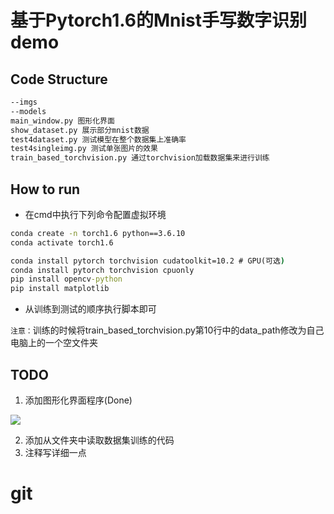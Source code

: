 # 基于Pytorch1.6的Mnist手写数字识别demo

## Code Structure
```cmd
--imgs
--models
main_window.py 图形化界面
show_dataset.py 展示部分mnist数据
test4dataset.py 测试模型在整个数据集上准确率
test4singleimg.py 测试单张图片的效果
train_based_torchvision.py 通过torchvision加载数据集来进行训练
```

## How to run
 * 在cmd中执行下列命令配置虚拟环境
```cmd
conda create -n torch1.6 python==3.6.10
conda activate torch1.6

conda install pytorch torchvision cudatoolkit=10.2 # GPU(可选)
conda install pytorch torchvision cpuonly
pip install opencv-python
pip install matplotlib
```
* 从训练到测试的顺序执行脚本即可

 `注意：`训练的时候将train_based_torchvision.py第10行中的data_path修改为自己电脑上的一个空文件夹
 
 
 ## TODO
 1. 添加图形化界面程序(Done)
 
![](https://vehicle4cm.oss-cn-beijing.aliyuncs.com/typoraimgs/window.jpg)
  
 2. 添加从文件夹中读取数据集训练的代码
 3. 注释写详细一点
 
 # git
